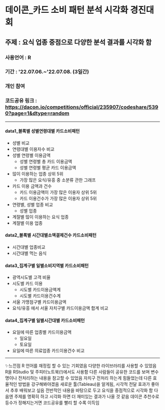 # 데이콘_카드 소비 패턴 분석 시각화 경진대회

## 주제 :  요식 업종 중점으로 다양한 분석 결과를 시각화 함
### 사용언어 : R
### 기간 : '22.07.06.~'22.07.08. (3일간)
### 개인 참여
### 코드공유 링크 : https://dacon.io/competitions/official/235907/codeshare/5390?page=1&dtype=random

***

#### data1_블록별 성별연령대별 카드소비패턴
- 성별 비교
- 연령대별 이용자수 비교
- 성별 연령별 이용금액
  - 성별 연령별 총 카드 이용금액
  - 성별 연령별 평균 카드 이용금액
- 많이 이용하는 업종 상위 5위
  - 가장 많은 요식/유흥 중 소분류 관한 그래프
- 카드 이용 금액과 건수
  - 카드 이용금액이 가장 많은 이용자 상위 5위
  - 카드 이용건수가 가장 많은 이용자 상위 5위
- 연령별, 성별 업종 비교
  - 성별 업종
- 계절별 많이 이용하는 요식 업종
- 계절별 이용 업종

#### data2_블록별 시간대별소액결제건수 카드소비패턴
- 시간대별 업종비교
- 시간대별 먹는 음식

#### data3_집계구별 일별소비지역별 카드소비패턴
- 광역시도별 고객 비율
- 시도별 카드 이용
  - 시도별 카드이용금액계
  - 시도별 카드이용건수계
- 서울 가맹점구별 카드이용금액
- 요식/유흥 에서 서울 자치구별 카드이용금액 합계 비교

#### data4_집계구별 일별시간대별 카드소비패턴
- 요일에 따른 업종별 카드이용금액
  - 일요일
  - 토요일
- 요일에 따른 의료업종 카드이용건수 비교

***
✨느낀점
R 언어를 재정립 할 수 있는 기회였음
다양한 라이브러리를 사용할 수 있었음
R을 RStudio 및 주피터노트북(!)에서도 사용함
다른 사람들이 공유한 코드를 보며 변수명이나 전처리하는 내용을 참고할 수 있었음
자치구 전처리 하는게 힘들었는데 다른 효율적인 방법을 강구해봐야겠음
새로운 툴(Tableau)을 알게됨, 시각적 전달 효과가 좋아서 추후 배워보고 싶음
전반적인 내용을 바탕으로 두고 요식을 중점적으로 시각화 함
다음엔 주제를 명확히 하고 시각화 하면 더 재미있는 결과가 나올 것 같음
데이콘 추천수로 등수가 정해지는거면 코드공유를 빨리 할 수록 이득임



